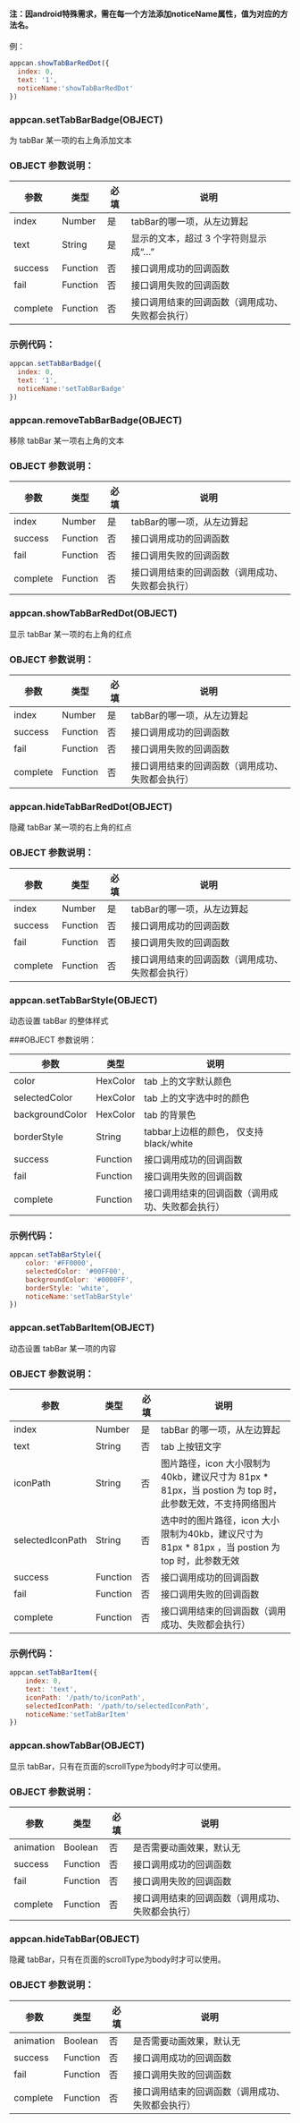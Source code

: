 #### 注：因android特殊需求，需在每一个方法添加noticeName属性，值为对应的方法名。

例：

```javascript
appcan.showTabBarRedDot({
  index: 0,
  text: '1',
  noticeName:'showTabBarRedDot'
})
```

### appcan.setTabBarBadge(OBJECT)

为 tabBar 某一项的右上角添加文本

### OBJECT 参数说明：

|参数	|类型	|必填|	说明|
|-----|----|-----|----|
|index|	Number|	是|	tabBar的哪一项，从左边算起|
|text	|String|	是|	显示的文本，超过 3 个字符则显示成“…”|
|success	|Function	|否|	接口调用成功的回调函数|
|fail	|Function	|否|	接口调用失败的回调函数|
|complete|	Function|	否	|接口调用结束的回调函数（调用成功、失败都会执行）|

### 示例代码：

```javascript
appcan.setTabBarBadge({
  index: 0,
  text: '1',
  noticeName:'setTabBarBadge'
})
```

### appcan.removeTabBarBadge(OBJECT)
移除 tabBar 某一项右上角的文本

### OBJECT 参数说明：

|参数	|类型	|必填|	说明|
|-----|----|-----|----|
|index|	Number|	是	|tabBar的哪一项，从左边算起|
|success	|Function	|否|	接口调用成功的回调函数|
|fail	|Function|	否	|接口调用失败的回调函数|
|complete	|Function|	否	|接口调用结束的回调函数（调用成功、失败都会执行）|


### appcan.showTabBarRedDot(OBJECT)
显示 tabBar 某一项的右上角的红点

### OBJECT 参数说明：

|参数	|类型	|必填|	说明|
|-----|----|-----|----|
|index|	Number	|是	|tabBar的哪一项，从左边算起|
|success	|Function|	否	|接口调用成功的回调函数|
|fail|	Function|	否|	接口调用失败的回调函数|
|complete|	Function|	否	|接口调用结束的回调函数（调用成功、失败都会执行）|


### appcan.hideTabBarRedDot(OBJECT)
隐藏 tabBar 某一项的右上角的红点

### OBJECT 参数说明：

|参数	|类型	|必填|	说明|
|-----|----|-----|----|
|index	|Number|	是	|tabBar的哪一项，从左边算起|
|success	|Function|	否	|接口调用成功的回调函数|
|fail|	Function	|否	|接口调用失败的回调函数|
|complete|	Function	|否|	接口调用结束的回调函数（调用成功、失败都会执行）|

### appcan.setTabBarStyle(OBJECT)

动态设置 tabBar 的整体样式

###OBJECT 参数说明：

|参数	|类型|	说明|
|-----|-----|----|
|color|	HexColor	|tab 上的文字默认颜色|
|selectedColor|	HexColor|	tab 上的文字选中时的颜色|
|backgroundColor	|HexColor	|tab 的背景色|
|borderStyle|	String|	tabbar上边框的颜色， 仅支持 black/white|
|success|	Function|	接口调用成功的回调函数|
|fail|	Function|	接口调用失败的回调函数|
|complete	|Function	|接口调用结束的回调函数（调用成功、失败都会执行）|

###  示例代码：

```javascript
appcan.setTabBarStyle({
    color: '#FF0000',
    selectedColor: '#00FF00',
    backgroundColor: '#0000FF',
    borderStyle: 'white',
    noticeName:'setTabBarStyle'
})
```


### appcan.setTabBarItem(OBJECT)

动态设置 tabBar 某一项的内容

### OBJECT 参数说明：

|参数	|类型	|必填|	说明|
|-----|----|-----|----|
|index|	Number|	是	|tabBar 的哪一项，从左边算起|
|text|	String|	否|	tab 上按钮文字|
|iconPath|	String|	否|	图片路径，icon 大小限制为40kb，建议尺寸为 81px * 81px，当 postion 为 top 时，此参数无效，不支持网络图片|
|selectedIconPath|	String|	否|	选中时的图片路径，icon 大小限制为40kb，建议尺寸为 81px * 81px ，当 postion 为 top 时，此参数无效|
|success|	Function|	否	|接口调用成功的回调函数|
|fail|	Function|	否|	接口调用失败的回调函数|
|complete|	Function|	否|	接口调用结束的回调函数（调用成功、失败都会执行）|

### 示例代码：

```javascript
appcan.setTabBarItem({
    index: 0,
    text: 'text',
    iconPath: '/path/to/iconPath',
    selectedIconPath: '/path/to/selectedIconPath',
    noticeName:'setTabBarItem'
})
```

### appcan.showTabBar(OBJECT)

显示 tabBar，只有在页面的scrollType为body时才可以使用。

### OBJECT 参数说明：

|参数	|类型	|必填|	说明|
|-----|----|-----|----|
|animation|	Boolean|	否|	是否需要动画效果，默认无|
|success	|Function	|否|	接口调用成功的回调函数|
|fail|	Function	|否|	接口调用失败的回调函数|
|complete	|Function|	否	|接口调用结束的回调函数（调用成功、失败都会执行）|

### appcan.hideTabBar(OBJECT)
隐藏 tabBar，只有在页面的scrollType为body时才可以使用。

### OBJECT 参数说明：

|参数	|类型	|必填|	说明|
|-----|----|-----|----|
|animation|	Boolean|	否	|是否需要动画效果，默认无|
|success|	Function	|否|	接口调用成功的回调函数|
|fail|	Function|	否	|接口调用失败的回调函数|
|complete|	Function|	否|	接口调用结束的回调函数（调用成功、失败都会执行）
